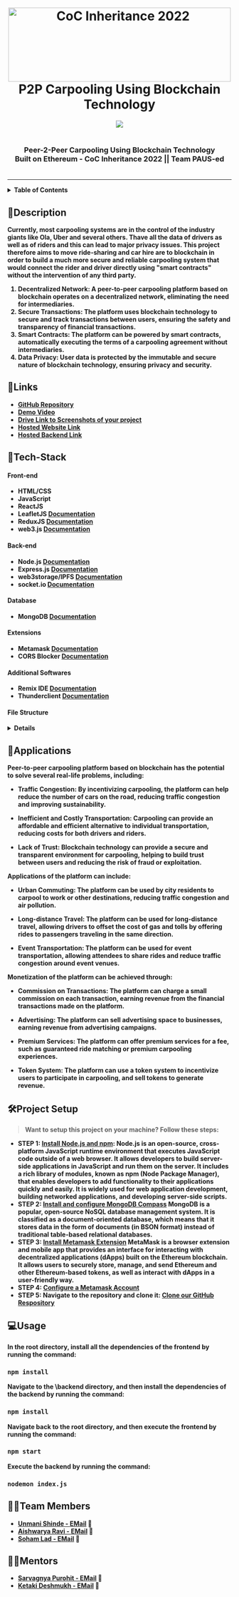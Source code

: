 <h1 align="center">
  <a href="https://github.com/CommunityOfCoders/Inheritance-2022">
    <img src="https://res.cloudinary.com/dn6vz8exv/image/upload/v1665664791/inh_zzefoy.jpg" alt="CoC Inheritance 2022" width="500" height="166">
  </a>
  <br>
  P2P Carpooling Using Blockchain Technology
</h1>

<div align="center">
  <img src="https://github.com/unmani-shinde/paused-P2P-carpooling/assets/95737452/321eff08-b2a8-4f10-9988-905baa5d5677"><br></br>
  <strong><h3>Peer-2-Peer Carpooling Using Blockchain Technology</h3</strong><br>
  Built on Ethereum -
  CoC Inheritance 2022 || Team PAUS-ed <br> <br>

</div>
<hr>

<details>
<summary>Table of Contents</summary>

- [Description](#description)
- [Links](#links)
- [Tech Stack](#tech-stack)
- [File Structure](#file-structure)
- [Applications](#applications)
- [Project Setup](#project-setup)
- [Usage](#usage)
- [Team Members](#team-members)
- [Mentors](#mentors)

</details>

## 📝Description

Currently, most carpooling systems are in the control of the industry giants like Ola, Uber and several others. Thave all the data of drivers as well as of riders and this can lead to major privacy issues.
This project therefore aims to move ride-sharing and car hire are to blockchain in order to build a much more secure and reliable carpooling system that would connect the rider and driver directly using "smart contracts" without the intervention of any third party.

1. **Decentralized Network**: A peer-to-peer carpooling platform based on blockchain operates on a decentralized network, eliminating the need for intermediaries.
2. **Secure Transactions**: The platform uses blockchain technology to secure and track transactions between users, ensuring the safety and transparency of financial transactions.
3. **Smart Contracts**: The platform can be powered by smart contracts, automatically executing the terms of a carpooling agreement without intermediaries.
4. **Data Privacy**: User data is protected by the immutable and secure nature of blockchain technology, ensuring privacy and security.
## 🔗Links

- [GitHub Repository](https://github.com/unmani-shinde/paused-P2P-carpooling)
- [Demo Video](https://drive.google.com/file/d/1xmTF-iQ3o7zf2DY5NzsicbmXQI0WE0Rm/view?usp=sharing)
- [Drive Link to Screenshots of your project](https://drive.google.com/drive/folders/1TI-pOOhVZzD3nKPgHq3yxt_7_IsRWv6k?usp=sharing)
- [Hosted Website Link](https://commute-io.netlify.app/)
- [Hosted Backend Link](https://commute-server.onrender.com/)

## 🤖Tech-Stack

#### Front-end
- HTML/CSS
- JavaScript
- ReactJS
- LeafletJS [Documentation](https://leafletjs.com/reference.html)
- ReduxJS [Documentation](https://redux.js.org/introduction/getting-started)
- web3.js [Documentation](https://web3py.readthedocs.io/en/v5/)

#### Back-end
- Node.js [Documentation](https://nodejs.org/en/docs/)
- Express.js [Documentation](https://devdocs.io/express/)
- web3storage/IPFS [Documentation](https://web3.storage/docs/)
- socket.io [Documentation](https://socket.io/docs/v4/)

#### Database
- MongoDB [Documentation](https://www.mongodb.com/docs/)

#### Extensions
- Metamask [Documentation](https://docs.metamask.io/guide/)
- CORS Blocker [Documentation](https://chrome.google.com/webstore/detail/cors-unblock/lfhmikememgdcahcdlaciloancbhjino)

#### Additional Softwares
- Remix IDE [Documentation](https://remix-ide.readthedocs.io/en/latest/)
- Thunderclient [Documentation](https://thunder-api.readthedocs.io/en/latest/)


#### File Structure
<details>
  
  ```
📦master
 ┣ 📂backend
 ┃ ┗ 📂Schema
 ┃ ┃  ┗ 📜 ChatModel.js
 ┃ ┃  ┗ 📜 MessageModel.js                               
 ┃ ┗ 📂Routes 
 ┃ ┃  ┗ 📜 auth.js
 ┃ ┃  ┗ 📜 ChatRoute.js                                
 ┃ ┗ 📜db.js                                  
 ┃ ┗ 📜index.js                             
 ┃ ┗ 📜package.json                                                      
 ┃ ┗ 📜package-lock.json
 ┣ 📂public
 ┣ 📂src                          
 ┃ ┗ 📂assets                                 # Contains assets like fonts, images used in the UI
 ┃ ┃ ┗ 📂font
 ┃ ┃ ┗ 📂Images
 ┃ ┃ ┗ 📂img  
 ┃ ┗ 📂reducers                               #files to determine the response to the change of states of the Provider store                
 ┃ ┃ ┗ 📜allarrayReducer.js
 ┃ ┃ ┗ 📜rootReducer.js
 ┃ ┗ 📂components                             
 ┃ ┃ ┗ 📂ABI                                  #specifications of how to interact with the smart contract deployed on sepolia test network
 ┃ ┃ ┃  ┗ 📜contracttestingABI.json
 ┃ ┃ ┗ 📂actions                               #files to change the states of the Provider store
 ┃ ┃ ┃  ┗ 📜actions.js
 ┃ ┃ ┃  ┗ 📜allarrayActions.js
 ┃ ┃ ┃  ┗ 📜destinationAddressActions.js
 ┃ ┃ ┃  ┗ 📜sourceAddressActions.js
 ┃ ┃ ┗ 📂homepagecomponents                    #components used in designing the homepage
 ┃ ┃ ┃  ┗ 📜Banner.js
 ┃ ┃ ┃  ┗ 📜Contact.js
 ┃ ┃ ┃  ┗ 📜Footer.js
 ┃ ┃ ┃  ┗ 📜MailchimpForm.js
 ┃ ┃ ┃  ┗ 📜NavBar.js
 ┃ ┃ ┃  ┗ 📜NavBar2.js
 ┃ ┃ ┃  ┗ 📜Newsletter.js
 ┃ ┃ ┃  ┗ 📜ProjectCard.js
 ┃ ┃ ┃  ┗ 📜Projects.js
 ┃ ┃ ┃  ┗ 📜Skills.js
 ┃ ┃ ┗ 📂images
 ┃ ┃ ┗ 📂javascripts                                              #components used in the website                     
 ┃ ┃ ┃  ┗ 📜administrator-dashboard-enrolled-passengers.jsx
 ┃ ┃ ┃  ┗ 📜administrator-dashboard-requests.jsx
 ┃ ┃ ┃  ┗ 📜Chat.jsx
 ┃ ┃ ┃  ┗ 📜CurrentRide.jsx
 ┃ ┃ ┃  ┗ 📜HomePageFinal.jsx
 ┃ ┃ ┃  ┗ 📜LoginPage.jsx
 ┃ ┃ ┃  ┗ 📜my-current-rides-booked.jsx
 ┃ ┃ ┃  ┗ 📜RideHistory.jsx
 ┃ ┃ ┃  ┗ 📜RideInbox.jsx
 ┃ ┃ ┃  ┗ 📜SignUpPage.jsx
 ┃ ┃ ┃  ┗ 📜TopSection.jsx
 ┃ ┃ ┃  ┗ 📜user-application-status.jsx
 ┃ ┃ ┃  ┗ 📜user-registration.jsx
 ┃ ┃ ┗ 📂stylesheets                                              #Styling for all components used
 ┃ ┃ ┃  ┗ 📜administrator-dashboard-requests.css
 ┃ ┃ ┃  ┗ 📜HomePage.css
 ┃ ┃ ┃  ┗ 📜LoginPage.css
 ┃ ┃ ┃  ┗ 📜UserDashboard.css
 ┃ ┃ ┗ 📂testing-javascripts                                      #components used in the website  
 ┃ ┃ ┃  ┗ 📂actions
 ┃ ┃ ┃ ┃  ┗ 📜allarrayActions.js
 ┃ ┃ ┃ ┃  ┗ 📜setDestinationActions.js
 ┃ ┃ ┃ ┃  ┗ 📜setSourceActions.js
 ┃ ┃ ┃ ┃  ┗ 📜setStopsActions.js
 ┃ ┃ ┃  ┗ 📂reducers
 ┃ ┃ ┃ ┃  ┗ 📜allarrayReducer.js
 ┃ ┃ ┃ ┃  ┗ 📜destinationAddressReducer.js
 ┃ ┃ ┃ ┃  ┗ 📜mainMapRootReducer.js
 ┃ ┃ ┃ ┃  ┗ 📜sourceAddressReducer.js
 ┃ ┃ ┃ ┃  ┗ 📜stopsReducer.js
 ┃ ┃ ┃  ┗ 📜Dashboard.jsx
 ┃ ┃ ┃  ┗ 📜LeafletGeocoder.jsx
 ┃ ┃ ┃  ┗ 📜Login.jsx
 ┃ ┃ ┃  ┗ 📜mainMap.jsx
 ┃ ┃ ┃  ┗ 📜profile-picture-editor.jsx
 ┃ ┃ ┃  ┗ 📜StartARidePage.jsx
 ┃ ┃ ┃  ┗ 📜view-all-rides.jsx
 ┃ ┗ 📜App.css             
 ┃ ┗ 📜App.js                               # Main file             
 ┃ ┗ 📜App.test.js            
 ┃ ┗ 📜index.css           
 ┃ ┗ 📜index.js                              # Renders App.js      
 ┃ ┗ 📜firebase-config.js                         
 ┃ ┗ 📜logo.svg                 
 ┣ 📜README.md                              
 ┗ 📜package.xml
 
 ```

    

</details>



## 💸Applications

Peer-to-peer carpooling platform based on blockchain has the potential to solve several real-life problems, including:

* **Traffic Congestion**: By incentivizing carpooling, the platform can help reduce the number of cars on the road, reducing traffic congestion and improving sustainability.

* **Inefficient and Costly Transportation**: Carpooling can provide an affordable and efficient alternative to individual transportation, reducing costs for both drivers and riders.

* **Lack of Trust**: Blockchain technology can provide a secure and transparent environment for carpooling, helping to build trust between users and reducing the risk of fraud or exploitation.

Applications of the platform can include:

* **Urban Commuting**: The platform can be used by city residents to carpool to work or other destinations, reducing traffic congestion and air pollution.

* **Long-distance Travel**: The platform can be used for long-distance travel, allowing drivers to offset the cost of gas and tolls by offering rides to passengers traveling in the same direction.

* **Event Transportation**: The platform can be used for event transportation, allowing attendees to share rides and reduce traffic congestion around event venues.

Monetization of the platform can be achieved through:

* **Commission on Transactions**: The platform can charge a small commission on each transaction, earning revenue from the financial transactions made on the platform.

* **Advertising**: The platform can sell advertising space to businesses, earning revenue from advertising campaigns.

* **Premium Services**: The platform can offer premium services for a fee, such as guaranteed ride matching or premium carpooling experiences.

* **Token System**: The platform can use a token system to incentivize users to participate in carpooling, and sell tokens to generate revenue.
## 🛠Project Setup

> Want to setup this project on your machine? Follow these steps:

* STEP 1: [Install Node.js and npm](https://docs.npmjs.com/downloading-and-installing-node-js-and-npm): Node.js is an open-source, cross-platform JavaScript runtime environment that executes JavaScript code outside of a web browser. It allows developers to build server-side applications in JavaScript and run them on the server. It includes a rich library of modules, known as npm (Node Package Manager), that enables developers to add functionality to their applications quickly and easily. It is widely used for web application development, building networked applications, and developing server-side scripts.
* STEP 2: [Install and configure MongoDB Compass](https://www.mongodb.com/docs/manual/tutorial/install-mongodb-on-windows/) MongoDB is a popular, open-source NoSQL database management system. It is classified as a document-oriented database, which means that it stores data in the form of documents (in BSON format) instead of traditional table-based relational databases.
* STEP 3: [Install Metamask Extension](https://metamask.io/) MetaMask is a browser extension and mobile app that provides an interface for interacting with decentralized applications (dApps) built on the Ethereum blockchain. It allows users to securely store, manage, and send Ethereum and other Ethereum-based tokens, as well as interact with dApps in a user-friendly way.
* STEP 4: [Configure a Metamask Account](https://docs.metamask.io/guide/#why-metamask)
* STEP 5: Navigate to the repository and clone it: [Clone our GitHub Respository](https://github.com/unmani-shinde/paused-P2P-carpooling)

## 💻Usage

In the root directory, install all the dependencies of the frontend by running the command:
### `npm install`

Navigate to the \backend directory, and then install the dependencies of the backend by running the command:
### `npm install`

Navigate back to the root directory, and then execute the frontend by running the command:
### `npm start`

Execute the backend by running the command:
### `nodemon index.js`

## 👨‍💻Team Members

- [Unmani Shinde - ](https://github.com/unmani-shinde) [EMail](usShinde_b21@el.vjti.ac.in) :e-mail:
- [Aishwarya Ravi - ](https://github.com/AishwaryaRavi07) [EMail](aravi_b21@el.vjti.ac.in) :e-mail:
- [Soham Lad - ](https://github.com/Sohamlad2003) [EMail](ssLad_b21@el.vjti.ac.in) :e-mail:

## 👨‍🏫Mentors

- [Sarvagnya Purohit - ](https://github.com/saRvaGnyA) [EMail](sarvagnyapurohit@gmail.com) :e-mail: 
- [Ketaki Deshmukh - ](https://github.com/KetakiMDeshmukh) [EMail](kmdeshmukh_b20@ce.vjti.ac.in) :e-mail: 


